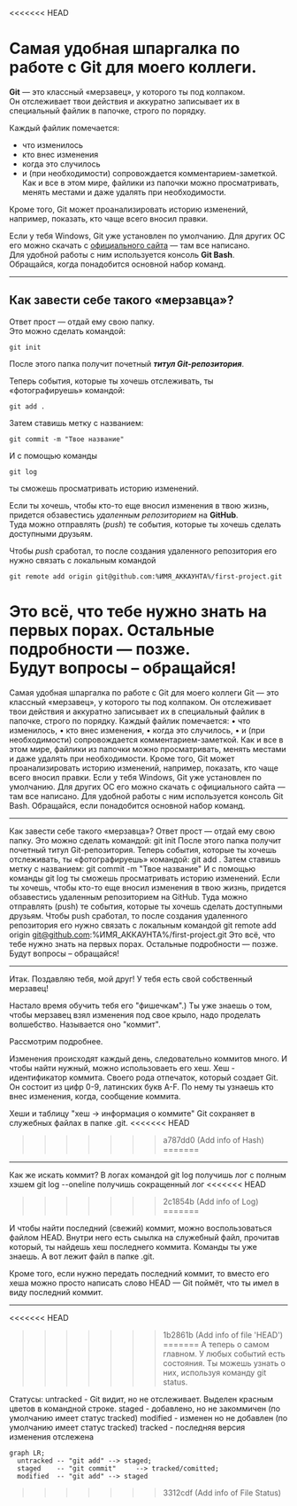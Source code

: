 <<<<<<< HEAD
# Самая удобная шпаргалка по работе с Git для моего коллеги.
**Git** — это классный «мерзавец», у которого ты под колпаком.<br>
Он отслеживает твои действия и аккуратно записывает их в специальный файлик в папочке, строго по порядку.<br>

Каждый файлик помечается:
* что изменилось<br>
* кто внес изменения<br>
* когда это случилось<br>
* и (при необходимости) сопровождается комментарием-заметкой.<br>
Как и все в этом мире, файлики из папочки можно просматривать, менять местами и даже удалять при необходимости.<br>

Кроме того, Git может проанализировать историю изменений, например, показать, кто чаще всего вносил правки.<br>

Если у тебя Windows, Git уже установлен по умолчанию. Для других ОС его можно скачать с [официального сайта](https://git-scm.com/downloads/linux "I'm GIT") — там все написано.<br>
Для удобной работы с ним используется консоль **Git Bash**.<br>
Обращайся, когда понадобится основной набор команд. <br>

---

## Как завести себе такого «мерзавца»?
Ответ прост — отдай ему свою папку.<br>
Это можно сделать командой:<br>
```
git init
```
После этого папка получит почетный **_титул Git-репозитория_**.<br> 

Теперь события, которые ты хочешь отслеживать, ты «фотографируешь» командой:<br>
```
git add .
```
Затем ставишь метку с названием:<br>
```
git commit -m "Твое название"
```
И с помощью команды<br>
```
git log
```
ты сможешь просматривать историю изменений.<br>

Если ты хочешь, чтобы кто-то еще вносил изменения в твою жизнь, придется обзавестись _удаленным репозиторием_ на **GitHub**.<br>
Туда можно отправлять (_push_) те события, которые ты хочешь сделать доступными друзьям.<br>

Чтобы _push_ сработал, то после создания удаленного репозитория его нужно связать с локальным командой<br>
```
git remote add origin git@github.com:%ИМЯ_АККАУНТА%/first-project.git
```
Это всё, что тебе нужно знать на первых порах.
Остальные подробности — позже.<br>
Будут вопросы – обращайся!
=======
Самая удобная шпаргалка по работе с Git для моего коллеги
Git — это классный «мерзавец», у которого ты под колпаком.
Он отслеживает твои действия и аккуратно записывает их в специальный файлик в папочке, строго по порядку.
Каждый файлик помечается:
•	что изменилось,
•	кто внес изменения,
•	когда это случилось,
•	и (при необходимости) сопровождается комментарием-заметкой.
Как и все в этом мире, файлики из папочки можно просматривать, менять местами и даже удалять при необходимости.
Кроме того, Git может проанализировать историю изменений, например, показать, кто чаще всего вносил правки.
Если у тебя Windows, Git уже установлен по умолчанию. Для других ОС его можно скачать с официального сайта — там все написано.
Для удобной работы с ним используется консоль Git Bash.
Обращайся, если понадобится основной набор команд.
________________________________________
Как завести себе такого «мерзавца»?
Ответ прост — отдай ему свою папку.
Это можно сделать командой:
git init
После этого папка получит почетный титул Git-репозитория.
Теперь события, которые ты хочешь отслеживать, ты «фотографируешь» командой:
git add .
Затем ставишь метку с названием:
git commit -m "Твое название"
И с помощью команды
git log
ты сможешь просматривать историю изменений.
Если ты хочешь, чтобы кто-то еще вносил изменения в твою жизнь, придется обзавестись удаленным репозиторием на GitHub.
Туда можно отправлять (push) те события, которые ты хочешь сделать доступными друзьям.
Чтобы push сработал, то после создания удаленного репозитория его нужно связать с локальным командой 
git remote add origin git@github.com:%ИМЯ_АККАУНТА%/first-project.git
Это всё, что тебе нужно знать на первых порах.
Остальные подробности — позже.
Будут вопросы – обращайся!
________________________________________

Итак. Поздавляю тебя, мой друг! У тебя есть свой собственный мерзавец!

Настало время обучить тебя его "фишечкам".)
Ты уже знаешь о том, чтобы мерзавец взял изменения под свое крыло, надо проделать волшебство. Называется оно "коммит".

Рассмотрим подробнее.

Изменения происходят каждый день, следовательно коммитов много. И чтобы найти нужный, можно использоваеть его хеш.
Хеш - идентификатор коммита. Своего рода отпечаток, который создает Git. Он состоит из цифр 0-9, латинских букв A-F.
По нему ты узнаешь кто внес изменения, когда, сообщение коммита.

Хеши и таблицу "хеш → информация о коммите" Git сохраняет в служебных файлах в папке .git.
<<<<<<< HEAD
>>>>>>> a787dd0 (Add info of Hash)
=======
________________________________________

Как же искать коммит?
В логах командой 
 git log  получишь лог с полным хэшем
 git log --oneline получишь сокращенный лог
<<<<<<< HEAD
>>>>>>> 2c1854b (Add info of Log)
=======
 
И чтобы найти последний (свежий) коммит, можно воспользоваться файлом HEAD.
Внутри него есть сыылка на служебный файл, прочитав который, ты найдешь хеш последнего коммита.
Команды ты уже знаешь. А вот лежит файл в папке .git.

Кроме того, если нужно передать последний коммит, то вместо его хеша можно просто написать слово HEAD — 
Git поймёт, что ты имел в виду последний коммит.
________________________________________

<<<<<<< HEAD
>>>>>>> 1b2861b (Add info of file 'HEAD')
=======
А теперь о самом главном. У любых событий есть состояния.
Ты можешь узнать о них, используя команду git status.

Статусы:
untracked - Git видит, но не отслеживает. Выделен красным цветов в командной строке.
staged - добавлено, но не закоммичен (по умолчанию имеет статус tracked)
modified - изменен но не добавлен (по умолчанию имеет статус tracked)
tracked - последняя версия изменения отслежена

```mermaid
graph LR;
  untracked -- "git add" --> staged;
  staged    -- "git commit"     --> tracked/comitted;
  modified  -- "git add" --> staged

```
>>>>>>> 3312cdf (Add info of File Status)
